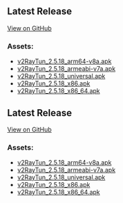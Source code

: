 ## Latest Release
[View on GitHub](https://github.com/DigneZzZ/v2raytun/releases/latest)

### Assets:
- [v2RayTun_2.5.18_arm64-v8a.apk](https://github.com/DigneZzZ/v2raytun/releases/download/2.5.18/v2RayTun_2.5.18_arm64-v8a.apk)
- [v2RayTun_2.5.18_armeabi-v7a.apk](https://github.com/DigneZzZ/v2raytun/releases/download/2.5.18/v2RayTun_2.5.18_armeabi-v7a.apk)
- [v2RayTun_2.5.18_universal.apk](https://github.com/DigneZzZ/v2raytun/releases/download/2.5.18/v2RayTun_2.5.18_universal.apk)
- [v2RayTun_2.5.18_x86.apk](https://github.com/DigneZzZ/v2raytun/releases/download/2.5.18/v2RayTun_2.5.18_x86.apk)
- [v2RayTun_2.5.18_x86_64.apk](https://github.com/DigneZzZ/v2raytun/releases/download/2.5.18/v2RayTun_2.5.18_x86_64.apk)

<!-- LATEST RELEASE START -->
## Latest Release
[View on GitHub](https://github.com/DigneZzZ/v2raytun/releases/latest)

### Assets:
- [v2RayTun_2.5.18_arm64-v8a.apk](https://github.com/DigneZzZ/v2raytun/releases/download/latest/v2RayTun_2.5.18_arm64-v8a.apk)
- [v2RayTun_2.5.18_armeabi-v7a.apk](https://github.com/DigneZzZ/v2raytun/releases/download/latest/v2RayTun_2.5.18_armeabi-v7a.apk)
- [v2RayTun_2.5.18_universal.apk](https://github.com/DigneZzZ/v2raytun/releases/download/latest/v2RayTun_2.5.18_universal.apk)
- [v2RayTun_2.5.18_x86.apk](https://github.com/DigneZzZ/v2raytun/releases/download/latest/v2RayTun_2.5.18_x86.apk)
- [v2RayTun_2.5.18_x86_64.apk](https://github.com/DigneZzZ/v2raytun/releases/download/latest/v2RayTun_2.5.18_x86_64.apk)

<!-- LATEST RELEASE END -->
